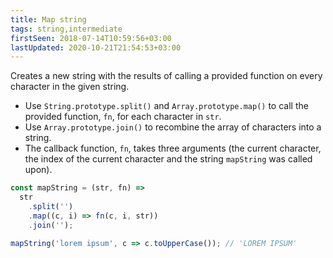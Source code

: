 ```yaml
---
title: Map string
tags: string,intermediate
firstSeen: 2018-07-14T10:59:56+03:00
lastUpdated: 2020-10-21T21:54:53+03:00
---
```


Creates a new string with the results of calling a provided function on every character in the given string.

- Use `String.prototype.split()` and `Array.prototype.map()` to call the provided function, `fn`, for each character in `str`.
- Use `Array.prototype.join()` to recombine the array of characters into a string.
- The callback function, `fn`, takes three arguments (the current character, the index of the current character and the string `mapString` was called upon).

```js
const mapString = (str, fn) =>
  str
    .split('')
    .map((c, i) => fn(c, i, str))
    .join('');
```

```js
mapString('lorem ipsum', c => c.toUpperCase()); // 'LOREM IPSUM'
```
